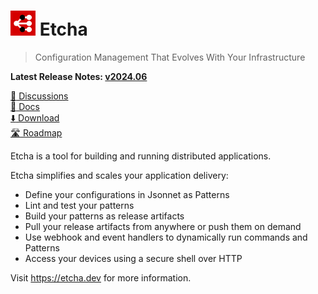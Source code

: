 # <img alt=logo src=etcha.png width=40px> Etcha

> Configuration Management That Evolves With Your Infrastructure

**Latest Release Notes: [v2024.06](https://etcha.dev/blog/whats-new-202406/)**

[:speech_balloon: Discussions](https://github.com/candiddev/etcha/discussions)\
[:book: Docs](https://etcha.dev/docs/)\
[:arrow_down: Download](https://etcha.dev/docs/guides/install-etcha/)\
[:motorway: Roadmap](https://github.com/orgs/candiddev/projects/6/views/37)

Etcha is a tool for building and running distributed applications.

Etcha simplifies and scales your application delivery:

- Define your configurations in Jsonnet as Patterns
- Lint and test your patterns
- Build your patterns as release artifacts
- Pull your release artifacts from anywhere or push them on demand
- Use webhook and event handlers to dynamically run commands and Patterns
- Access your devices using a secure shell over HTTP

Visit https://etcha.dev for more information.
